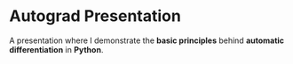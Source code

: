 # Autograd Presentation

A presentation where I demonstrate the **basic principles** behind **automatic differentiation** in **Python**.
